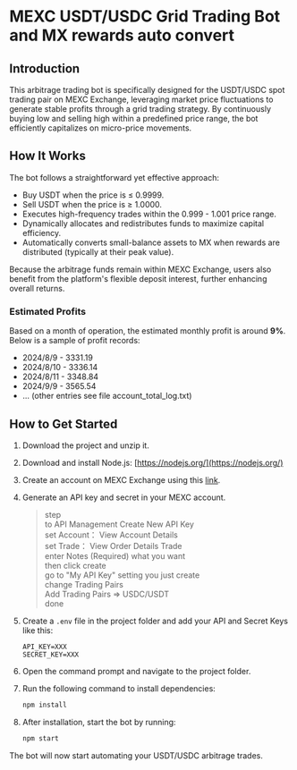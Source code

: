 # MEXC USDT/USDC Grid Trading Bot and MX rewards auto convert

## Introduction

This arbitrage trading bot is specifically designed for the USDT/USDC spot trading pair on MEXC Exchange, leveraging market price fluctuations to generate stable profits through a grid trading strategy. By continuously buying low and selling high within a predefined price range, the bot efficiently capitalizes on micro-price movements.

## How It Works

The bot follows a straightforward yet effective approach:

- Buy USDT when the price is ≤ 0.9999.
- Sell USDT when the price is ≥ 1.0000.
- Executes high-frequency trades within the 0.999 - 1.001 price range.
- Dynamically allocates and redistributes funds to maximize capital efficiency.
- Automatically converts small-balance assets to MX when rewards are distributed (typically at their peak value).

Because the arbitrage funds remain within MEXC Exchange, users also benefit from the platform's flexible deposit interest, further enhancing overall returns.

### Estimated Profits

Based on a month of operation, the estimated monthly profit is around **9%**. Below is a sample of profit records:

- 2024/8/9 - 3331.19
- 2024/8/10 - 3336.14
- 2024/8/11 - 3348.84
- 2024/9/9 - 3565.54
- ... (other entries see file account_total_log.txt)

## How to Get Started

1. Download the project and unzip it.
2. Download and install Node.js: [https://nodejs.org/](https://nodejs.org/)
3. Create an account on MEXC Exchange using this [link](https://www.mexc.com/register?inviteCode=1iKXW).
4. Generate an API key and secret in your MEXC account.
   > step  
   > to API Management Create New API Key  
   > set Account： View Account Details  
   > set Trade： View Order Details Trade  
   > enter Notes (Required) what you want  
   > then click create  
   > go to "My API Key" setting you just create  
   > change Trading Pairs  
   > Add Trading Pairs => USDC/USDT  
   > done
5. Create a `.env` file in the project folder and add your API and Secret Keys like this:

   ```plaintext
   API_KEY=XXX
   SECRET_KEY=XXX
   ```

6. Open the command prompt and navigate to the project folder.
7. Run the following command to install dependencies:

   ```bash
   npm install
   ```

8. After installation, start the bot by running:

   ```bash
   npm start
   ```

The bot will now start automating your USDT/USDC arbitrage trades.
